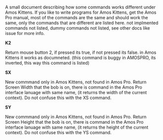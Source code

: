 A small document describing how some commands works different under Amos Kittens. If you like to write programs for Amos Kittens, get the Amos Pro manual, most of the commands are the same and should work the same, only the commands that are different are listed here. not implmented commands not listed, dummy commands not listed, see other docs like issue for more info.


**K2**

  Return mouse button 2, if pressed its true, if not pressed its false.
  in Amos Kittens it works as documneted.
  (this command is buggy in AMOSPRO, its inverted, this way this command is listed)
  
**SX**

  New commmand only in Amos Kittens, not found in Amos Pro.
  Return Screen Width that the bob is on, there is command in the Amos Pro interface lanuage with same name,
  (it returns the width of the current context).
  Do not confuse this with the XS command.
  
**SY**

  New commmand only in Amos Kittens, not found in Amos Pro.
  Return Screen Height that the bob is on, there is command in the Amos Pro interface lanuage with same name,
  (it returns the height of the current context).
  Do not confuse this with the YS command.
